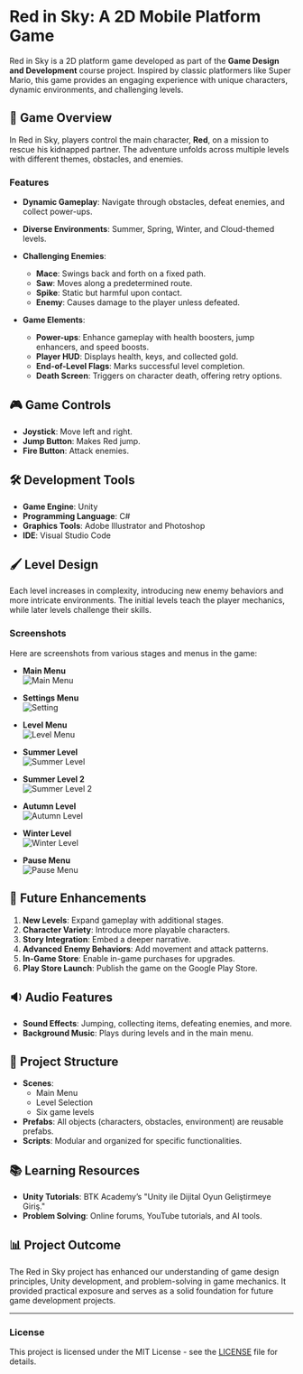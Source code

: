 # Red in Sky: A 2D Mobile Platform Game

Red in Sky is a 2D platform game developed as part of the **Game Design and Development** course project. Inspired by classic platformers like Super Mario, this game provides an engaging experience with unique characters, dynamic environments, and challenging levels.

## 🚀 **Game Overview**
In Red in Sky, players control the main character, **Red**, on a mission to rescue his kidnapped partner. The adventure unfolds across multiple levels with different themes, obstacles, and enemies.

### **Features**
- **Dynamic Gameplay**: Navigate through obstacles, defeat enemies, and collect power-ups.
- **Diverse Environments**: Summer, Spring, Winter, and Cloud-themed levels.
- **Challenging Enemies**:
  - **Mace**: Swings back and forth on a fixed path.
  - **Saw**: Moves along a predetermined route.
  - **Spike**: Static but harmful upon contact.
  - **Enemy**: Causes damage to the player unless defeated.

- **Game Elements**:
  - **Power-ups**: Enhance gameplay with health boosters, jump enhancers, and speed boosts.
  - **Player HUD**: Displays health, keys, and collected gold.
  - **End-of-Level Flags**: Marks successful level completion.
  - **Death Screen**: Triggers on character death, offering retry options.

## 🎮 **Game Controls**
- **Joystick**: Move left and right.
- **Jump Button**: Makes Red jump.
- **Fire Button**: Attack enemies.

## 🛠️ **Development Tools**
- **Game Engine**: Unity
- **Programming Language**: C#
- **Graphics Tools**: Adobe Illustrator and Photoshop
- **IDE**: Visual Studio Code

## 🖌️ **Level Design**
Each level increases in complexity, introducing new enemy behaviors and more intricate environments. The initial levels teach the player mechanics, while later levels challenge their skills.

### **Screenshots**
Here are screenshots from various stages and menus in the game:

- **Main Menu**  
  ![Main Menu](Assets/Main_Menu.png)

- **Settings Menu**  
  ![Setting](Assets/Setting.png)
  
- **Level Menu**  
  ![Level Menu](Assets/Level_Menu.png)

- **Summer Level**  
  ![Summer Level](Assets/Summer_Level.png)
  
- **Summer Level 2**  
  ![Summer Level 2](Assets/Summer_Level_2.png)
  
- **Autumn Level**  
  ![Autumn Level](Assets/Autumn_Level.png)

- **Winter Level**  
  ![Winter Level](Assets/Winter_Level.png)
  
- **Pause Menu**  
  ![Pause Menu](Assets/Pause_Menu.png)



## 🌟 **Future Enhancements**
1. **New Levels**: Expand gameplay with additional stages.
2. **Character Variety**: Introduce more playable characters.
3. **Story Integration**: Embed a deeper narrative.
4. **Advanced Enemy Behaviors**: Add movement and attack patterns.
5. **In-Game Store**: Enable in-game purchases for upgrades.
6. **Play Store Launch**: Publish the game on the Google Play Store.

## 🔉 **Audio Features**
- **Sound Effects**: Jumping, collecting items, defeating enemies, and more.
- **Background Music**: Plays during levels and in the main menu.

## 📂 **Project Structure**
- **Scenes**:
  - Main Menu
  - Level Selection
  - Six game levels
- **Prefabs**: All objects (characters, obstacles, environment) are reusable prefabs.
- **Scripts**: Modular and organized for specific functionalities.

## 📚 **Learning Resources**
- **Unity Tutorials**: BTK Academy’s "Unity ile Dijital Oyun Geliştirmeye Giriş."
- **Problem Solving**: Online forums, YouTube tutorials, and AI tools.

## 📊 **Project Outcome**
The Red in Sky project has enhanced our understanding of game design principles, Unity development, and problem-solving in game mechanics. It provided practical exposure and serves as a solid foundation for future game development projects.

---

### **License**
This project is licensed under the MIT License - see the [LICENSE](LICENSE) file for details.
